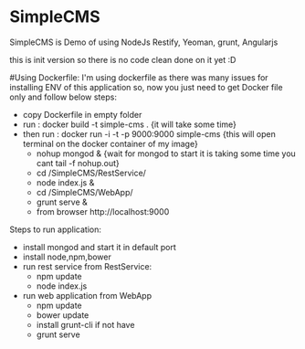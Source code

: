 # SimpleCMS
SimpleCMS is Demo of using NodeJs Restify, Yeoman, grunt, Angularjs 

this is init version so there is no code clean done on it yet :D

#Using Dockerfile:
I'm using dockerfile as there was many issues for installing ENV of this application so, now you just need to get Docker file only and follow below steps:
+ copy Dockerfile in empty folder
+ run : docker build -t simple-cms . {it will take some time}
+ then run : docker run -i -t -p 9000:9000 simple-cms {this will open terminal on the docker container of my image}
  + nohup mongod &  {wait for mongod to start it is taking some time you cant tail -f nohup.out}
  + cd /SimpleCMS/RestService/
  + node index.js &
  + cd /SimpleCMS/WebApp/
  + grunt serve &
  + from browser http://localhost:9000


Steps to run application:
+ install mongod and start it in default port
+ install node,npm,bower
+ run rest service from RestService:
  + npm update
  + node index.js
+ run web application from WebApp
  + npm update
  + bower update
  + install grunt-cli if not have
  + grunt serve

